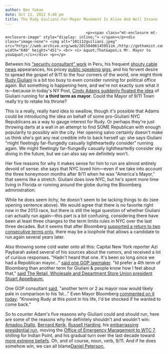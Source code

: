 ```yaml
---
author: Ben Yakas
date: Oct 11, 2012 5:40 pm
title: The Rudy Giuliani-For-Mayor Movement Is Alive And Well Insane
---
```


	
										<p><span class="mt-enclosure mt-enclosure-image" style="display: inline;"> </span></p><div class="image-none"> <img alt="101112guiliani.jpeg" src="https://web.archive.org/web/20150406145951im_/http://gothamist.com/attachments/byakas/101112guiliani.jpeg" width="640" height="451"> <br> <i> &quot;That&apos;s Mr. Mayor to you&quot;</i></div> <p></p>

<p>Between his <a href="https://web.archive.org/web/20150406145951/http://gothamist.com/2011/05/26/is_rudy_giuliani_eyeing_another_uns.php">&#x201C;security consultant&#x201D; work</a> in Peru, his frequent <a href="https://web.archive.org/web/20150406145951/http://gothamist.com/2012/05/27/rudy_giuliani_romney_is_greatjust_n.php">shouty cable news</a> appearances, his pricey <a href="https://web.archive.org/web/20150406145951/http://speakermix.com/rudy-giuliani">public speaking gigs</a>, and his fervent desire to spread the gospel of 9/11 to the four corners of the world, one might think <a href="https://web.archive.org/web/20150406145951/http://gothamist.com/tags/rudygiuliani">Rudy Giuliani</a> is a bit too busy to even consider running for political office again. But something is happening here, and we&apos;re not exactly sure what it is&#x2014;because in today&apos;s NY Post, <a href="https://web.archive.org/web/20150406145951/http://www.nypost.com/p/pagesix/cindy_adams/giuliani_can_run_nyc_charter_RcsQO6XKyG7WHgYW9DbnJN">Cindy Adams suddenly floated the idea</a> of Giuliani running for <strong>a third term as mayor</strong>. Could the Mayor of 9/11 Town really try to retake his throne?</p>

<p>This is a really, really hard idea to swallow, though it&apos;s possible that Adams could be introducing the idea on behalf of some pro-Giuliani NYC Republicans as a way to gauge interest for Rudy. Or perhaps they&apos;re just throwing darts at a wall in an attempt to find SOME Republican with enough popularity to possibly win the city. Her opening salvo certainly doesn&apos;t make us think she&apos;s got any real credible info to back herself up: she says Giuliani &quot;might fleetingly far-flungedly casually lightheartedly consider&quot; running again. We might fleetingly far-flungedly casually lightheartedly consider sky diving in the future, but we can also say we definitely won&apos;t.</p>

<p>Her five reasons for why it makes sense for him to run are almost entirely devoid of sense: she says that NYC loved him&#x2014;even if we take into account the three honeymoon months after 9/11 when he was &quot;America&apos;s Mayor,&quot; that seems like a stretch. Giuliani does love NYC, but he&apos;s spent more time living in Florida or running around the globe during the Bloomberg administration. </p>

<p>While he does seem itchy, he doesn&apos;t seem to be lacking things to do (see opening sentence above). We would agree that there is no favorite right now in the 2013 race, but there is still the legal question of whether Giuliani can actually run again&#x2014;this part is a bit confusing, considering there have been at least three changes to the term limits rules in NYC over the last three decades. But it seems that after Bloomberg <a href="https://web.archive.org/web/20150406145951/http://www.nytimes.com/2010/11/03/nyregion/03limits.html">supported a return to two consecutive terms only</a>, there may be a loophole that allows a candidate to run again several years later. </p>

<p>Also throwing some cold water onto all this: Capital New York reporter Azi Paybarah asked several of his sources about the rumors, and received a lot of curious responses. &quot;Hadn&apos;t heard that one. It&apos;s been so long since we had a Republican mayor...&quot; <a href="https://web.archive.org/web/20150406145951/https://twitter.com/azipaybarah/status/256391273584402432">said one GOP lawmaker</a>. &quot;Id prefer a 4th term of Bloomberg than another term for Giuliani &amp; people know how I feel about that,&quot; <a href="https://web.archive.org/web/20150406145951/https://twitter.com/azipaybarah/status/256421265781424130">said The Retail, Wholesale and Department Store Union president Stuart Appelbaum.</a> </p>

<p>One GOP consultant <a href="https://web.archive.org/web/20150406145951/https://twitter.com/azipaybarah/status/256391057900716032">said</a>, &quot;another term or 2 as mayor now would likely pale in comparison to his 1st...&quot; Even Mayor Bloomberg <a href="https://web.archive.org/web/20150406145951/http://gothamist.com/2012/10/11/video_bloomberg_hates_questions_abo.php">commented on it today</a>: &quot;Knowing Rudy at this point in his life, I&apos;d be shocked if he wanted to come back.&quot;</p>

<p>So to counter Adam&apos;s five reasons why Giuliani could and should run, here are some of the reasons why he definitely shouldn&apos;t and wouldn&apos;t win: <a href="https://web.archive.org/web/20150406145951/http://gothamist.com/2009/02/04/today_marks_10th_anniversary_of_ama.php">Amadou Diallo</a>, <a href="https://web.archive.org/web/20150406145951/http://gothamist.com/tags/bernardkerik">Bernard Kerik</a>, <a href="https://web.archive.org/web/20150406145951/http://gothamist.com/2012/10/09/disgraced_ex-giuliani_aide_kills_hi.php">Russell Harding</a>, his <a href="https://web.archive.org/web/20150406145951/http://gothamist.com/2008/01/30/rudy_giuliani_o.php">embarrassing presidential run</a>, moving the <a href="https://web.archive.org/web/20150406145951/http://gothamist.com/2007/05/16/rudys_911_oem_b.php">Office of Emergency Management to WTC 7</a>, shilling for Indian Point, and his gradual turn over the last decade toward <a href="https://web.archive.org/web/20150406145951/http://gothamist.com/2011/05/02/giuliani_bush_deserves_credit_for_k.php">more extreme beliefs</a>. Oh, and of course, noun, verb, 9/11. And if he does somehow win, we can all blame<a href="https://web.archive.org/web/20150406145951/https://twitter.com/DPeterson2013/status/256409261649846273">Daniel Peterson.</a></p>					
										
									
				
